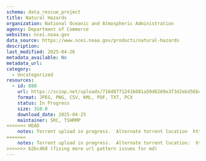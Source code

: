 ```yaml
---
schema: data_rescue_project 
title: Natural Hazards
organization: National Oceanic and Atmospheric Administration
agency: Department of Commerce
websites: ncei.noaa.gov
data_source: https://www.ncei.noaa.gov/products/natural-hazards
description: 
last_modified: 2025-04-26
metadata_available: No
metadata_url: 
category:
  - Uncategorized
resources:
  - id: 880
    url: https://sciop.net/uploads/716d87712416681a50d6269e3f3d2ebd56b4ff2d
    format: JPEG, PNG, CSV, KML, PDF, TXT, PCX
    status: In Progress
    size: 310.0
    download_date: 2025-04-25
    maintainer: SRC, TSHRMP
<<<<<<< HEAD
    notes: Torrent upload in progress.  Alternate torrent location  https//academictorrents.com/details/716d87712416681a50d6269e3f3d2ebd56b4ff2d
=======
    notes: Torrent upload in progress.  Alternate torrent location:  https://academictorrents.com/details/716d87712416681a50d6269e3f3d2ebd56b4ff2d
>>>>>>> b2bc468 (fixing more url pattern issues for md)
---
```

